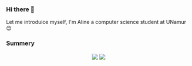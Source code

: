### Hi there 👋

Let me introduice myself, I'm Aline a computer science student at UNamur 😊

### Summery

<p align="center">
    <img align="center" 
         src="https://github-readme-stats.vercel.app/api/top-langs/?username=Mozinou2013&hide_progress=false&theme=dark&card_width=300&langs_count=10" 
     />

   <img align="center" src="https://github-readme-stats.vercel.app/api?username=Mozinou2013&show_icons=true&theme=dark&include_all_commits=true&ring_color=#4efb00&disable_animations=true" />
 </p>
 
<!--
**Mozinou2013/Mozinou2013** is a ✨ _special_ ✨ repository because its `README.md` (this file) appears on your GitHub profile.

Here are some ideas to get you started:

- 🔭 I’m currently working on ...
- 🌱 I’m currently learning ...
- 👯 I’m looking to collaborate on ...
- 🤔 I’m looking for help with ...
- 💬 Ask me about ...
- 📫 How to reach me: ...
- 😄 Pronouns: ...
- ⚡ Fun fact: ...
-->
